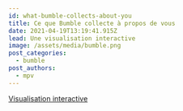 ```yaml
---
id: what-bumble-collects-about-you
title: Ce que Bumble collecte à propos de vous
date: 2021-04-19T13:19:41.915Z
lead: Une visualisation interactive
image: /assets/media/bumble.png
post_categories:
  - bumble
post_authors:
  - mpv
---
```

[Visualisation interactive](https://tinyurl.com/y4t5w48z)